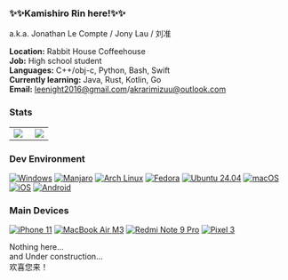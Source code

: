 ### ✨✨Kamishiro Rin here!✨✨  

a.k.a. Jonathan Le Compte / Jony Lau / 刘准  

**Location:** Rabbit House Coffeehouse   
**Job:** High school student  
**Languages:** C++/obj-c, Python, Bash, Swift  
**Currently learning:** Java, Rust, Kotlin, Go  
**Email:** leenight2016@gmail.com/akrarimizuu@outlook.com

### Stats
<table frame=void>
<tr>
    <td style="vertical-align: top">
        <img align="left" src="https://count.getloli.com/@KamishiroRin?name=KamishiroRin&theme=booru-jaypee&padding=5&offset=0&align=top&scale=1&pixelated=1&darkmode=auto">
    </td>
    <td>
        <img align="right" src="https://github-readme-stats.vercel.app/api?username=KamishiroRin&include_all_commits=true&show_icons=true&theme=buefy&count_private=true&hide_border=true">
    </td>
</tr>
</table>


### Dev Environment
[![Windows](https://img.shields.io/badge/田%20Windows-00BBFF?style=flat-square)](https://www.microsoft.com/windows)
[![Manjaro](https://img.shields.io/badge/Manjaro-34BE5B?style=flat-square&logo=manjaro&logoColor=FFFFFF&labelColor=34BE5B)](https://manjaro.org)
[![Arch Linux](https://img.shields.io/badge/Arch%20Linux-008BFF?style=flat-square&logo=arch-linux&logoColor=FFFFFF&labelColor=008BFF)](https://archlinux.org)
[![Fedora](https://img.shields.io/badge/Fedora-51A2DA?style=flat-square&logo=fedora&logoColor=FFFFFF&labelColor=51A2DA)](https://fedoraproject.org)
[![Ubuntu 24.04](https://img.shields.io/badge/Ubuntu-dd4814?style=flat-square&logo=ubuntu&logoColor=ffffff)](https://releases.ubuntu.com/24.04/)
[![macOS](https://img.shields.io/badge/macOS-4F4F4F?style=flat-square&logo=apple&logoColor=FFFFFF&labelColor=4F4F4F)](https://www.apple.com/os/macos/)
[![iOS](https://img.shields.io/badge/iOS-4F4F4F?style=flat-square&logo=apple&logoColor=FFFFFF&labelColor=4F4F4F)](https://www.apple.com/os/ios/)
[![Android](https://img.shields.io/badge/Android-00C000?style=flat-square&logo=android&logoColor=FFFFFF&labelColor=00C000)](https://www.android.com/android-15/)

### Main Devices
[![iPhone 11](https://img.shields.io/badge/iPhone%2011-4F4F4F?style=flat-square&logo=apple&logoColor=FFFFFF&labelColor=4F4F4F)](https://wikipedia.org/wiki/IPhone_11)
[![MacBook Air M3](https://img.shields.io/badge/Macbook%20Air%20M3-4F4F4F?style=flat-square&logo=apple&logoColor=FFFFFF&labelColor=4F4F4F)](https://wikipedia.org/wiki/Apple_M3)
[![Redmi Note 9 Pro](https://img.shields.io/badge/Redmi%2010T-ED9121?style=flat-square&logo=xiaomi&logoColor=FFFFFF&labelColor=ED9121)](https://wikipedia.org/wiki/Xiaomi_Mi_10T)
[![Pixel 3](https://img.shields.io/badge/Pixel%203-000000?style=flat-square&logo=google&logoColor=FFFFFF&labelColor=000000)](https://wikipedia.org/wiki/Pixel_3)


Nothing here...  
and Under construction...  
欢喜您来！

